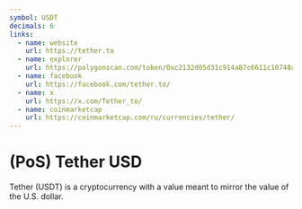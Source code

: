 ```yaml
---
symbol: USDT
decimals: 6
links:
  - name: website
    url: https://tether.to
  - name: explorer
    url: https://polygonscan.com/token/0xc2132d05d31c914a87c6611c10748aeb04b58e8f
  - name: facebook
    url: https://facebook.com/tether.to/
  - name: x
    url: https://x.com/Tether_to/
  - name: coinmarketcap
    url: https://coinmarketcap.com/ru/currencies/tether/
---
```


# (PoS) Tether USD

Tether (USDT) is a cryptocurrency with a value meant to mirror the value of the U.S. dollar.
